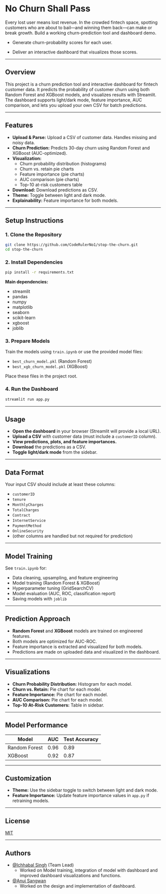 
# No Churn Shall Pass

Every lost user means lost revenue. In the crowded fintech space, spotting customers who are about to bail—and winning them back—can make or break growth.
Build a working churn-prediction tool and dashboard demo.

- Generate churn-probability scores for each user.

- Deliver an interactive dashboard that visualizes those scores.
---

## Overview

This project is a churn prediction tool and interactive dashboard for fintech customer data. It predicts the probability of customer churn using both Random Forest and XGBoost models, and visualizes results with Streamlit. The dashboard supports light/dark mode, feature importance, AUC comparison, and lets you upload your own CSV for batch predictions.

---

## Features

- **Upload & Parse:** Upload a CSV of customer data. Handles missing and noisy data.
- **Churn Prediction:** Predicts 30-day churn using Random Forest and XGBoost (AUC-optimized).
- **Visualization:**
  - Churn probability distribution (histograms)
  - Churn vs. retain pie charts
  - Feature importance (pie charts)
  - AUC comparison (pie charts)
  - Top-10 at-risk customers table
- **Download:** Download predictions as CSV.
- **Theme:** Toggle between light and dark mode.
- **Explainability:** Feature importance for both models.

---

## Setup Instructions

### 1. Clone the Repository

```bash
git clone https://github.com/CodeRulerNo1/stop-the-churn.git
cd stop-the-churn
```

### 2. Install Dependencies

```bash
pip install -r requirements.txt
```

**Main dependencies:**
- streamlit
- pandas
- numpy
- matplotlib
- seaborn
- scikit-learn
- xgboost
- joblib

### 3. Prepare Models

Train the models using `train.ipynb` or use the provided model files:
- `best_churn_model.pkl` (Random Forest)
- `best_xgb_churn_model.pkl` (XGBoost)

Place these files in the project root.

### 4. Run the Dashboard

```bash
streamlit run app.py
```

---

## Usage

- **Open the dashboard** in your browser (Streamlit will provide a local URL).
- **Upload a CSV** with customer data (must include a `customerID` column).
- **View predictions, plots, and feature importances.**
- **Download** the predictions as a CSV.
- **Toggle light/dark mode** from the sidebar.

---

## Data Format

Your input CSV should include at least these columns:

- `customerID`
- `tenure`
- `MonthlyCharges`
- `TotalCharges`
- `Contract`
- `InternetService`
- `PaymentMethod`
- `OnlineSecurity`
- (other columns are handled but not required for prediction)

---

## Model Training

See `train.ipynb` for:

- Data cleaning, upsampling, and feature engineering
- Model training (Random Forest & XGBoost)
- Hyperparameter tuning (GridSearchCV)
- Model evaluation (AUC, ROC, classification report)
- Saving models with `joblib`

---

## Prediction Approach

- **Random Forest** and **XGBoost** models are trained on engineered features.
- Both models are optimized for AUC-ROC.
- Feature importance is extracted and visualized for both models.
- Predictions are made on uploaded data and visualized in the dashboard.

---

## Visualizations

- **Churn Probability Distribution:** Histogram for each model.
- **Churn vs. Retain:** Pie chart for each model.
- **Feature Importance:** Pie chart for each model.
- **AUC Comparison:** Pie chart for each model.
- **Top-10 At-Risk Customers:** Table in sidebar.

---

## Model Performance


| Model         | AUC   | Test Accuracy |
|---------------|-------|--------------|
| Random Forest | 0.96  | 0.89         |
| XGBoost       | 0.92  | 0.87         |

---

## Customization

- **Theme:** Use the sidebar toggle to switch between light and dark mode.
- **Feature Importance:** Update feature importance values in `app.py` if retraining models.

---





## License

[MIT](https://choosealicense.com/licenses/mit/)

---
## Authors

- [@Ichhabal Singh](https://www.github.com/CodeRulerNo1) (Team Lead)
  - Worked on Model training, integration of model with dashboard and improved dashboard visualizations and functions. 
- [@Anuj Sangwan](https://github.com/aj711)
  - Worked on the design and implementation of dashboard.  
